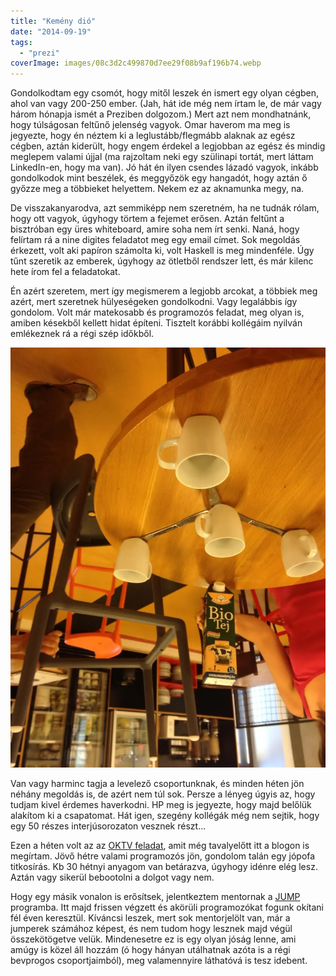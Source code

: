 ```yaml
---
title: "Kemény dió"
date: "2014-09-19"
tags: 
  - "prezi"
coverImage: images/08c3d2c499870d7ee29f08b9af196b74.webp
---
```


Gondolkodtam egy csomót, hogy mitől leszek én ismert egy olyan cégben, ahol van vagy 200-250 ember. (Jah, hát ide még nem írtam le, de már vagy három hónapja ismét a Preziben dolgozom.) Mert azt nem mondhatnánk, hogy túlságosan feltűnő jelenség vagyok. Omar haverom ma meg is jegyezte, hogy én néztem ki a leglustább/flegmább alaknak az egész cégben, aztán kiderült, hogy engem érdekel a legjobban az egész és mindig meglepem valami újjal (ma rajzoltam neki egy szülinapi tortát, mert láttam LinkedIn-en, hogy ma van). Jó hát én ilyen csendes lázadó vagyok, inkább gondolkodok mint beszélek, és meggyőzök egy hangadót, hogy aztán ő győzze meg a többieket helyettem. Nekem ez az aknamunka megy, na.

De visszakanyarodva, azt semmiképp nem szeretném, ha ne tudnák rólam, hogy ott vagyok, úgyhogy törtem a fejemet erősen. Aztán feltűnt a bisztróban egy üres whiteboard, amire soha nem írt senki. Naná, hogy felírtam rá a nine digites feladatot meg egy email címet. Sok megoldás érkezett, volt aki papíron számolta ki, volt Haskell is meg mindenféle. Úgy tűnt szeretik az emberek, úgyhogy az ötletből rendszer lett, és már kilenc hete írom fel a feladatokat.

Én azért szeretem, mert így megismerem a legjobb arcokat, a többiek meg azért, mert szeretnek hülyeségeken gondolkodni. Vagy legalábbis így gondolom. Volt már matekosabb és programozós feladat, meg olyan is, amiben késekből kellett hidat építeni. Tisztelt korábbi kollégáim nyilván emlékeznek rá a régi szép időkből.

![pohar](images/pohar.webp)

Van vagy harminc tagja a levelező csoportunknak, és minden héten jön néhány megoldás is, de azért nem túl sok. Persze a lényeg úgyis az, hogy tudjam kivel érdemes haverkodni. HP meg is jegyezte, hogy majd belőlük alakítom ki a csapatomat. Hát igen, szegény kollégák még nem sejtik, hogy egy 50 részes interjúsorozaton vesznek részt...

Ezen a héten volt az az [OKTV feladat](https://csokavar.hu/blog/2012/12/diophantosz/), amit még tavalyelőtt itt a blogon is megírtam. Jövő hétre valami programozós jön, gondolom talán egy jópofa titkosírás. Kb 30 hétnyi anyagom van betárazva, úgyhogy idénre elég lesz. Aztán vagy sikerül bebootolni a dolgot vagy nem.

Hogy egy másik vonalon is erősítsek, jelentkeztem mentornak a [JUMP](http://jump.prezi.com/) programba. Itt majd frissen végzett és akörüli programozókat fogunk okítani fél éven keresztül. Kíváncsi leszek, mert sok mentorjelölt van, már a jumperek számához képest, és nem tudom hogy lesznek majd végül összekötögetve velük. Mindenesetre ez is egy olyan jóság lenne, ami amúgy is közel áll hozzám (ó hogy hányan utálhatnak azóta is a régi bevprogos csoportjaimból), meg valamennyire láthatóvá is tesz idebent.
